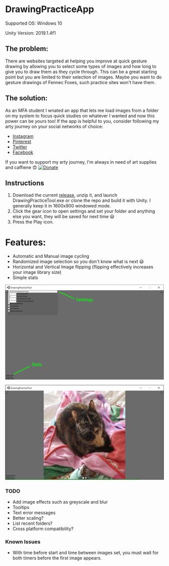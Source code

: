 # DrawingPracticeApp
Supported OS: Windows 10

Unity Version: 2019.1.4f1

## The problem:
There are websites targeted at helping you improve at quick gesture drawing by allowing you to select some types of images and how long to give you to draw them as they cycle through. This can be a great starting point but you are limited to their selection of images. Maybe you want to do gesture drawings of Fennec Foxes, such practice sites won't have them.

## The solution:
As an MFA student I wnated an app that lets me load images from a folder on my system to focus quick studies on whatever I wanted and now this power can be yours too! If the app is helpful to you, consider following my arty journey on your social networks of choice:
* [Instagram](https://www.instagram.com/ProMorearty)
* [Pinterest](https://www.pinterest.com/ProMorearty/my-arty-journey/)
* [Twitter](https://www.twitter.com/ProMorearty)
* [Facebook](https://www.facebook.com/ProMorearty)

If you want to support my arty journey, I'm always in need of art supplies and caffiene :heart_eyes: [![Donate](https://img.shields.io/badge/Donate-PayPal-green.svg)](https://paypal.me/ProMorearty)

## Instructions
1) Download the current [release](https://github.com/ProMorearty/DrawingPracticeApp/releases), unzip it, and launch DrawingPracticeTool.exe or clone the repo and build it with Unity. I generally keep it in 1600x900 windowed mode.
2) Click the gear icon to open settings and set your folder and anything else you want, they will be saved for next time :smiley:
3) Press the Play icon.

# Features:
- Automatic and Manual image cycling
- Randomized image selection so you don't know what is next :smiley:
- Horizontal and Vertical Image flipping (flipping effectively increases your image library size)
- Simple stats

![alt text](Settings.png "Settings")

![alt text](Playing.PNG "Playing")

### TODO
* Add image effects such as greyscale and blur
* Tooltips
* Text error messages
* Better scaling?
* List recent folders?
* Cross platform compatibility?

### Known Issues
* With time before start and time between images set, you must wait for both timers before the first image appears.
